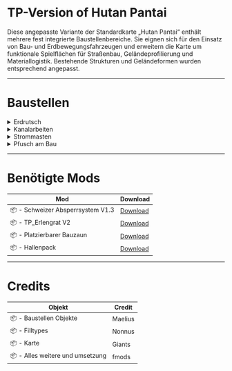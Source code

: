 # TP-Version of Hutan Pantai

Diese angepasste Variante der Standardkarte „Hutan Pantai“ enthält mehrere fest integrierte Baustellenbereiche. Sie eignen sich für den Einsatz von Bau- und Erdbewegungsfahrzeugen und erweitern die Karte um funktionale Spielflächen für Straßenbau, Geländeprofilierung und Materiallogistik. Bestehende Strukturen und Geländeformen wurden entsprechend angepasst.

---

# Baustellen
<details>
  <summary>Erdrutsch</summary>

  Ein großer Fels und jede Menge Erdmaterial blockieren die Straße. Deine Aufgabe ist es, das Geröll zu räumen, den Fels zu zerkleinern und die Strecke wieder freizumachen.

  ![Erdrutsch](Screenshot%202025-05-07%20144840.png)

</details>

<details>
  <summary>Kanalarbeiten</summary>

  Durch das letzte grosse Unwetter wurde jede Menge Flusssand in den Kanal geschwemmt. Befreie den Kanal vom Sand, damit er beim nächsten Unwetter nicht ganz verstopft!

  ![Erdrutsch](Screenshot%202025-05-07%20133651.png)

</details>

<details>
  <summary>Strommasten</summary>

  Es wurden neue Hochspannungsleitungen durch das Gebiet genehmigt. Du hast den Auftrag erhalten die Strommästen zu setzen, beachte aber das du vorher das Terrain anpasst. Insgesamt sprechen wir von 21 Masten

  ![Erdrutsch](Screenshot%202025-05-09%20132303.png)

</details>

<details>
  <summary>Pfusch am Bau</summary>

  Erst kürzlich wurden in der Stadt neue Verbundsteine gelegt, allerdings hat der Bauunternehmer gepfuscht und kein Kieskoffer eingebaut, reisse die neuen alten Verbundsteine raus und ersetze das Erdreich mit Kies.

  ![Erdrutsch](Screenshot%202025-05-07%20133651.png)

</details>

---

# Benötigte Mods

| Mod | Download |
|-----|----------|
| 📦 - Schweizer Absperrsystem V1.3 | [Download](https://example.com/absperrsystem) |
| 📦 - TP_Erlengrat V2              | [Download](https://example.com/erlengrat)     |
| 📦 - Platzierbarer Bauzaun        | [Download](https://example.com/bauzaun)       |
| 📦 - Hallenpack                   | [Download](https://example.com/hallenpack)    |

---

# Credits

| Objekt | Credit |
|-----|----------|
| 📦 - Baustellen Objekte | Maelius |
| 📦 - Filltypes | Nonnus |
| 📦 - Karte | Giants |
| 📦 - Alles weitere und umsetzung | fmods |

